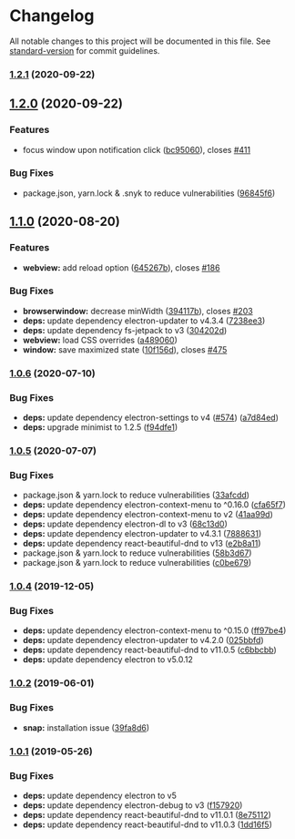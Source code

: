 # Changelog

All notable changes to this project will be documented in this file. See [standard-version](https://github.com/conventional-changelog/standard-version) for commit guidelines.

### [1.2.1](https://github.com/unofficial-protonmail-desktop/application/compare/v1.2.0...v1.2.1) (2020-09-22)

## [1.2.0](https://github.com/unofficial-protonmail-desktop/application/compare/v1.1.0...v1.2.0) (2020-09-22)


### Features

* focus window upon notification click ([bc95060](https://github.com/unofficial-protonmail-desktop/application/commit/bc95060222b24c11e2ebfaf9a609e766713c0c23)), closes [#411](https://github.com/unofficial-protonmail-desktop/application/issues/411)


### Bug Fixes

* package.json, yarn.lock & .snyk to reduce vulnerabilities ([96845f6](https://github.com/unofficial-protonmail-desktop/application/commit/96845f62044d98e2b101f2430f01b484bfd98ce7))

## [1.1.0](https://github.com/protonmail-desktop/application/compare/v1.0.6...v1.1.0) (2020-08-20)


### Features

* **webview:** add reload option ([645267b](https://github.com/protonmail-desktop/application/commit/645267bdd636fd59e8decae6509d33856f4bcb33)), closes [#186](https://github.com/protonmail-desktop/application/issues/186)


### Bug Fixes

* **browserwindow:** decrease minWidth ([394117b](https://github.com/protonmail-desktop/application/commit/394117b003d26194e6f3acf12624108639d131e7)), closes [#203](https://github.com/protonmail-desktop/application/issues/203)
* **deps:** update dependency electron-updater to v4.3.4 ([7238ee3](https://github.com/protonmail-desktop/application/commit/7238ee3fd8f845db0ea30393b83696162a56d8e4))
* **deps:** update dependency fs-jetpack to v3 ([304202d](https://github.com/protonmail-desktop/application/commit/304202db430cdba2885dddc6248f8efdb007718c))
* **webview:** load CSS overrides ([a489060](https://github.com/protonmail-desktop/application/commit/a489060451ae2c0e780572c0a73c8cd6d3df565c))
* **window:** save maximized state ([10f156d](https://github.com/protonmail-desktop/application/commit/10f156d74426217fe69806eca860cbe7cf5854f0)), closes [#475](https://github.com/protonmail-desktop/application/issues/475)

### [1.0.6](https://github.com/protonmail-desktop/application/compare/v1.0.5...v1.0.6) (2020-07-10)


### Bug Fixes

* **deps:** update dependency electron-settings to v4 ([#574](https://github.com/protonmail-desktop/application/issues/574)) ([a7d84ed](https://github.com/protonmail-desktop/application/commit/a7d84edcdf4959712b09bd5700551f3b95b130b9))
* **deps:** upgrade minimist to 1.2.5 ([f94dfe1](https://github.com/protonmail-desktop/application/commit/f94dfe1c3c4a6aaa1cea939a00830ff8fb6a6c19))

### [1.0.5](https://github.com/protonmail-desktop/application/compare/v1.0.4...v1.0.5) (2020-07-07)


### Bug Fixes

* package.json & yarn.lock to reduce vulnerabilities ([33afcdd](https://github.com/protonmail-desktop/application/commit/33afcdd756654e434dd0ab460cf3907420730546))
* **deps:** update dependency electron-context-menu to ^0.16.0 ([cfa65f7](https://github.com/protonmail-desktop/application/commit/cfa65f71476fcc7211c671cb923342ef6bc8f80a))
* **deps:** update dependency electron-context-menu to v2 ([41aa99d](https://github.com/protonmail-desktop/application/commit/41aa99d63b39f6ed02681f66f0e11028cf83c5d3))
* **deps:** update dependency electron-dl to v3 ([68c13d0](https://github.com/protonmail-desktop/application/commit/68c13d05f47c0a80472554c078862f68f57a45f8))
* **deps:** update dependency electron-updater to v4.3.1 ([7888631](https://github.com/protonmail-desktop/application/commit/7888631b000c54e0176a591550f401dd0b937fa7))
* **deps:** update dependency react-beautiful-dnd to v13 ([e2b8a11](https://github.com/protonmail-desktop/application/commit/e2b8a11dacd7ceecaa1deee36ad0a0fefbeee939))
* package.json & yarn.lock to reduce vulnerabilities ([58b3d67](https://github.com/protonmail-desktop/application/commit/58b3d67b69765065d7b1dd21cd732dbdda630b04))
* package.json & yarn.lock to reduce vulnerabilities ([c0be679](https://github.com/protonmail-desktop/application/commit/c0be6796e5b02d33f481af1701fbb5f2de6969d1))

### [1.0.4](https://github.com/protonmail-desktop/application/compare/v1.0.3...v1.0.4) (2019-12-05)


### Bug Fixes

* **deps:** update dependency electron-context-menu to ^0.15.0 ([ff97be4](https://github.com/protonmail-desktop/application/commit/ff97be401d10b2830045d3a59a6cd0bc192d64a3))
* **deps:** update dependency electron-updater to v4.2.0 ([025bbfd](https://github.com/protonmail-desktop/application/commit/025bbfd9ea3f874a5f12dfd207d1632d27ef4334))
* **deps:** update dependency react-beautiful-dnd to v11.0.5 ([c6bbcbb](https://github.com/protonmail-desktop/application/commit/c6bbcbb))
* **deps:** update dependency electron to v5.0.12


### [1.0.2](https://github.com/protonmail-desktop/application/compare/v1.0.1...v1.0.2) (2019-06-01)


### Bug Fixes

* **snap:** installation issue ([39fa8d6](https://github.com/protonmail-desktop/application/commit/39fa8d6))



### [1.0.1](https://github.com/protonmail-desktop/application/compare/v1.0.0...v1.0.1) (2019-05-26)


### Bug Fixes

* **deps:** update dependency electron to v5
* **deps:** update dependency electron-debug to v3 ([f157920](https://github.com/protonmail-desktop/application/commit/f157920))
* **deps:** update dependency react-beautiful-dnd to v11.0.1 ([8e75112](https://github.com/protonmail-desktop/application/commit/8e75112))
* **deps:** update dependency react-beautiful-dnd to v11.0.3 ([1dd16f5](https://github.com/protonmail-desktop/application/commit/1dd16f5))
